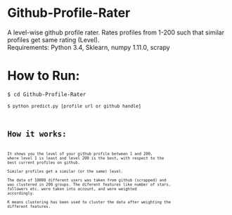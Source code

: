 # Github-Profile-Rater
A level-wise github profile rater. Rates profiles from 1-200 such that similar profiles get same rating (Level).    
Requirements: Python 3.4, Sklearn, numpy 1.11.0, scrapy     

# How to Run:   
<code>$ cd Github-Profile-Rater    
<code>$ python predict.py [profile url or github handle] <code>    

# How it works:    
It shows you the level of your github profile between 1 and 200, where level 1 is least and level 200 is the best, with respect to the best current profiles on github.   
Similar profiles get a similar (or the same) level.     
The data of 10000 different users was taken from github (scrapped) and was clustered in 200 groups. The diferent features like number of stars, followers etc. were taken into account, and were weighted accordingly.    
K means clustering has been used to cluster the data after weighting the different features.    
